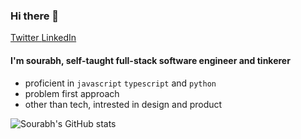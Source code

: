 ### Hi there 👋


<a href="https://twitter.com/sourabh280598">
  Twitter
</a>
<a href="https://www.linkedin.com/in/biku1998/">
  LinkedIn
</a>

#### I'm sourabh, self-taught full-stack software engineer and tinkerer

- proficient in `javascript` `typescript` and `python`
- problem first approach
- other than tech, intrested in design and product

![Sourabh's GitHub stats](https://github-readme-stats.vercel.app/api?username=biku1998&show_icons=true&theme=onedark)

